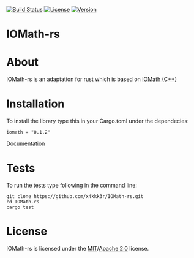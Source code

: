 [![Build Status](https://travis-ci.com/x4kkk3r/IOMath-rs.svg?branch=master)](https://travis-ci.com/x4kkk3r/IOMath-rs)
[![License](https://img.shields.io/crates/l/iomath)]()
[![Version](https://img.shields.io/crates/v/iomath)]()
# IOMath-rs

# About
IOMath-rs is an adaptation for rust which is based on [IOMath (C++)](https://github.com/x4kkk3r/IOMath)

# Installation
To install the library type this in your Cargo.toml under the dependecies:
```
iomath = "0.1.2"
```
[Documentation](https://docs.rs/iomath/0.1.2/iomath/)

# Tests
To run the tests type following in the command line:
```
git clone https://github.com/x4kkk3r/IOMath-rs.git
cd IOMath-rs
cargo test
```

# License
IOMath-rs is licensed under the [MIT](LICENSE-MIT)/[Apache 2.0](LICENSE-APACHE_2_0) license.